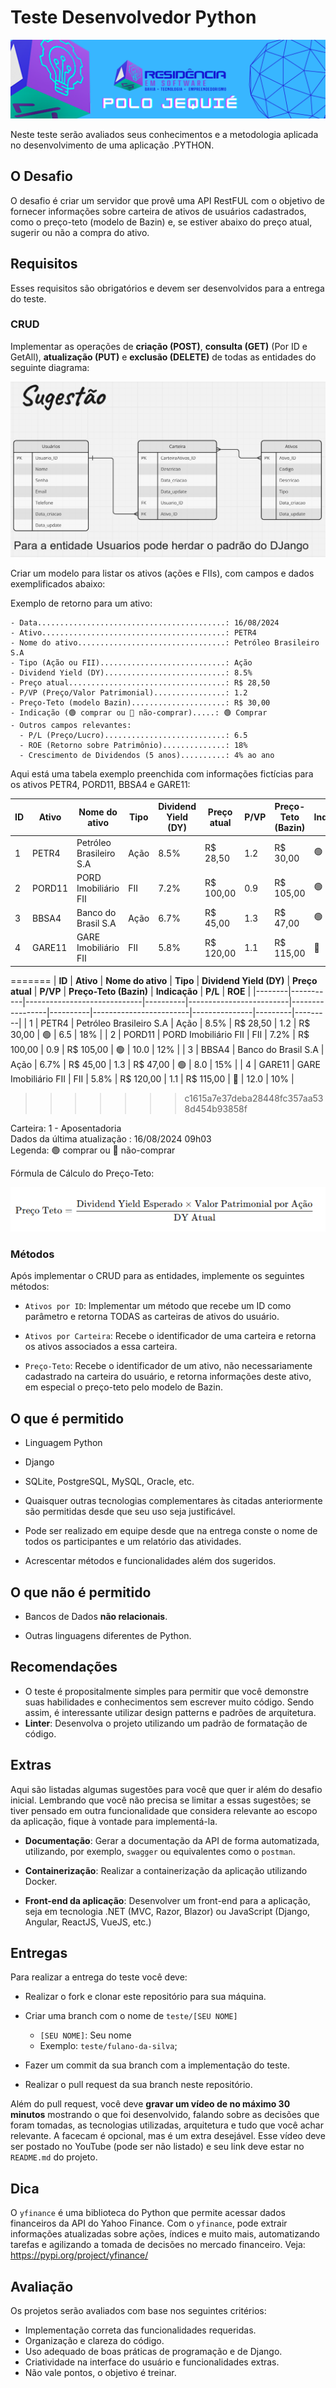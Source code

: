 # Teste Desenvolvedor Python

![Aiko](imagens/logo.png)

Neste teste serão avaliados seus conhecimentos e a metodologia aplicada no desenvolvimento de uma aplicação .PYTHON.

## O Desafio

O desafio é criar um servidor que provê uma API RestFUL com o objetivo de fornecer informações sobre carteira de ativos de usuários cadastrados, como o preço-teto (modelo de Bazin) e, se estiver abaixo do preço atual, sugerir ou não a compra do ativo.

## Requisitos

Esses requisitos são obrigatórios e devem ser desenvolvidos para a entrega do teste.

### CRUD

Implementar as operações de **criação (POST)**, **consulta (GET)** (Por ID e GetAll), **atualização (PUT)** e **exclusão (DELETE)** de todas as entidades do seguinte diagrama:

![Diagrama](imagens/diagrama.png)

Criar um modelo para listar os ativos (ações e FIIs), com campos e dados exemplificados abaixo:

Exemplo de retorno para um ativo:
```
- Data..........................................: 16/08/2024
- Ativo.........................................: PETR4
- Nome do ativo.................................: Petróleo Brasileiro S.A
- Tipo (Ação ou FII)............................: Ação
- Dividend Yield (DY)...........................: 8.5%
- Preço atual...................................: R$ 28,50
- P/VP (Preço/Valor Patrimonial)................: 1.2
- Preço-Teto (modelo Bazin).....................: R$ 30,00
- Indicação (🟢 comprar ou 🔴 não-comprar).....: 🟢 Comprar
- Outros campos relevantes:
  - P/L (Preço/Lucro)...........................: 6.5
  - ROE (Retorno sobre Patrimônio)..............: 18%
  - Crescimento de Dividendos (5 anos)..........: 4% ao ano
```
Aqui está uma tabela exemplo preenchida com informações fictícias para os ativos PETR4, PORD11, BBSA4 e GARE11:

| **ID** | **Ativo** | **Nome do ativo**       | **Tipo** | **Dividend Yield (DY)** | **Preço atual** | **P/VP** | **Preço-Teto (Bazin)** | **Indicação** | **P/L** | **ROE** |
| ------ | --------- | ----------------------- | -------- | ----------------------- | --------------- | -------- | ---------------------- | ------------- | ------- | ------- |
| 1      | PETR4     | Petróleo Brasileiro S.A | Ação     | 8.5%                    | R$ 28,50        | 1.2      | R$ 30,00               | 🟢             | 6.5     | 18%     |
| 2      | PORD11    | PORD Imobiliário FII    | FII      | 7.2%                    | R$ 100,00       | 0.9      | R$ 105,00              | 🟢             | 10.0    | 12%     |
| 3      | BBSA4     | Banco do Brasil S.A     | Ação     | 6.7%                    | R$ 45,00        | 1.3      | R$ 47,00               | 🟢             | 8.0     | 15%     |
| 4      | GARE11    | GARE Imobiliário FII    | FII      | 5.8%                    | R$ 120,00       | 1.1      | R$ 115,00              | 🔴             | 12.0    | 10%     |
=======
| **ID** | **Ativo** | **Nome do ativo**           | **Tipo** | **Dividend Yield (DY)** | **Preço atual** | **P/VP** | **Preço-Teto (Bazin)** | **Indicação** | **P/L** | **ROE** |
|--------|-----------|-----------------------------|----------|-------------------------|-----------------|----------|------------------------|---------------|---------|---------|
| 1      | PETR4     | Petróleo Brasileiro S.A     | Ação     | 8.5%                    | R$ 28,50        | 1.2      | R$ 30,00               | 🟢            | 6.5     | 18%    | 
| 2      | PORD11    | PORD Imobiliário FII        | FII      | 7.2%                    | R$ 100,00       | 0.9      | R$ 105,00              | 🟢            | 10.0    | 12%    | 
| 3      | BBSA4     | Banco do Brasil S.A         | Ação     | 6.7%                    | R$ 45,00        | 1.3      | R$ 47,00               | 🟢            | 8.0     | 15%    | 
| 4      | GARE11    | GARE Imobiliário FII        | FII      | 5.8%                    | R$ 120,00       | 1.1      | R$ 115,00              | 🔴            | 12.0    | 10%    | 
>>>>>>> c1615a7e37deba28448fc357aa538d454b93858f

Carteira: 1 - Aposentadoria<br />
Dados da última atualização : 16/08/2024 09h03<br />
Legenda: 🟢 comprar ou 🔴 não-comprar<br />

Fórmula de Cálculo do Preço-Teto:

![Preço-Teto](imagens/preco-teto.png)

### Métodos

Após implementar o CRUD para as entidades, implemente os seguintes métodos:

* `Ativos por ID`: Implementar um método que recebe um ID como parâmetro e retorna TODAS as carteiras de ativos do usuário.

* `Ativos por Carteira`: Recebe o identificador de uma carteira e retorna os ativos associados a essa carteira.

* `Preço-Teto`: Recebe o identificador de um ativo, não necessariamente cadastrado na carteira do usuário, e retorna informações deste ativo, em especial o preço-teto pelo modelo de Bazin.

## O que é permitido

* Linguagem Python

* Django

* SQLite, PostgreSQL, MySQL, Oracle, etc.

* Quaisquer outras tecnologias complementares às citadas anteriormente são permitidas desde que seu uso seja justificável.

* Pode ser realizado em equipe desde que na entrega conste o nome de todos os participantes e um relatório das atividades.

* Acrescentar métodos e funcionalidades além dos sugeridos.

## O que não é permitido

* Bancos de Dados **não relacionais**.
  
* Outras linguagens diferentes de Python.

## Recomendações

* O teste é propositalmente simples para permitir que você demonstre suas habilidades e conhecimentos sem escrever muito código. Sendo assim, é interessante utilizar design patterns e padrões de arquitetura.
* **Linter**: Desenvolva o projeto utilizando um padrão de formatação de código.

## Extras

Aqui são listadas algumas sugestões para você que quer ir além do desafio inicial. Lembrando que você não precisa se limitar a essas sugestões; se tiver pensado em outra funcionalidade que considera relevante ao escopo da aplicação, fique à vontade para implementá-la.

* **Documentação**: Gerar a documentação da API de forma automatizada, utilizando, por exemplo, `swagger` ou equivalentes como o `postman`.

* **Containerização**: Realizar a containerização da aplicação utilizando Docker.

* **Front-end da aplicação**: Desenvolver um front-end para a aplicação, seja em tecnologia .NET (MVC, Razor, Blazor) ou JavaScript (Django, Angular, ReactJS, VueJS, etc.)

## Entregas

Para realizar a entrega do teste você deve:

* Realizar o fork e clonar este repositório para sua máquina.
  
* Criar uma branch com o nome de `teste/[SEU NOME]`
  * `[SEU NOME]`: Seu nome
  * Exemplo: `teste/fulano-da-silva`;
  
* Fazer um commit da sua branch com a implementação do teste.
  
* Realizar o pull request da sua branch neste repositório.

Além do pull request, você deve **gravar um vídeo de no máximo 30 minutos** mostrando o que foi desenvolvido, falando sobre as decisões que foram tomadas, as tecnologias utilizadas, arquitetura e tudo que você achar relevante. A facecam é opcional, mas é um extra desejável. Esse vídeo deve ser postado no YouTube (pode ser não listado) e seu link deve estar no `README.md` do projeto.

## Dica

O `yfinance` é uma biblioteca do Python que permite acessar dados financeiros da API do Yahoo Finance. Com o `yfinance`, pode extrair informações atualizadas sobre ações, índices e muito mais, automatizando tarefas e agilizando a tomada de decisões no mercado financeiro. 
Veja: https://pypi.org/project/yfinance/

## Avaliação

Os projetos serão avaliados com base nos seguintes critérios:
- Implementação correta das funcionalidades requeridas.
- Organização e clareza do código.
- Uso adequado de boas práticas de programação e de Django.
- Criatividade na interface do usuário e funcionalidades extras.
- Não vale pontos, o objetivo é treinar.
